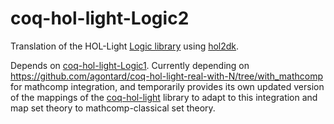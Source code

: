 # coq-hol-light-Logic2
Translation of the HOL-Light [Logic library](https://github.com/jrh13/hol-light/tree/master/Logic) using [hol2dk](https://github.com/Deducteam/hol2dk).

Depends on [coq-hol-light-Logic1](https://github.com/Deducteam/coq-hol-light-Logic1).
Currently depending on https://github.com/agontard/coq-hol-light-real-with-N/tree/with_mathcomp for mathcomp integration, and temporarily provides its own updated version of the mappings of the [coq-hol-light](https://github.com/Deducteam/coq-hol-light) library to adapt to this integration and map set theory to mathcomp-classical set theory.
